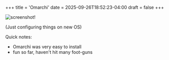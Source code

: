 +++
title = 'Omarchi'
date = 2025-09-26T18:52:23-04:00
draft = false
+++


![screenshot!](/img/omarchi.png)

(Just configuring things on new OS)

Quick notes: 
- Omarchi was very easy to install
- fun so far, haven't hit many foot-guns
